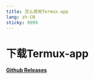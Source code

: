```yaml
---
title: 怎么使用Termux-app
lang: zh-CN
sticky: 9999
---
```

# 下载Termux-app #
[**Github Releases**](https://github.com/termux/termux-app/releases/latest)
